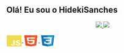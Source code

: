 ## Olá! Eu sou o HidekiSanches 

<div align="center">
  <a href="https://github.com/HidekiSanches">
  <img height="180em" src="https://github-readme-stats.vercel.app/api?username=HidekiSanches&show_icons=true&theme=tokyonight&include_all_commits=true&count_private=true"/>
  <img height="180em" src="https://github-readme-stats.vercel.app/api/top-langs/?username=HidekiSanches&layout=compact&langs_count=7&theme=tokyonight"/>
</div>
<div style="display: inline_block"><br>
  <img align="center" alt="Hide-Js" height="30" width="40" src="https://raw.githubusercontent.com/devicons/devicon/master/icons/javascript/javascript-plain.svg">
  <img align="center" alt="Hide-HTML" height="30" width="40" src="https://raw.githubusercontent.com/devicons/devicon/master/icons/html5/html5-original.svg">
  <img align="center" alt="Hide-CSS" height="30" width="40" src="https://raw.githubusercontent.com/devicons/devicon/master/icons/css3/css3-original.svg">
  <img align="right" alt="" height="150" style="border-radius:50px;" src="">
</div>
  
  ##
 

<!--
**HidekiSanches/HidekiSanches** is a ✨ _special_ ✨ repository because its `README.md` (this file) appears on your GitHub profile.

Here are some ideas to get you started:

- 🔭 I’m currently working on ...
- 🌱 I’m currently learning ...
- 👯 I’m looking to collaborate on ...
- 🤔 I’m looking for help with ...
- 💬 Ask me about ...
- 📫 How to reach me: ...
- 😄 Pronouns: ...
- ⚡ Fun fact: ...
-->
